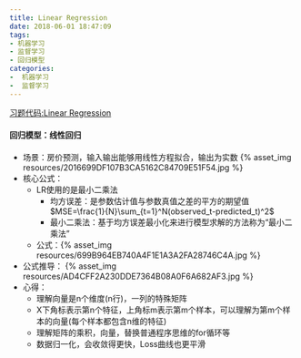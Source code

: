 ```yaml
---
title: Linear Regression
date: 2018-06-01 18:47:09
tags: 
- 机器学习
- 监督学习
- 回归模型
categories: 
-  机器学习
-  监督学习
---
```


[习题代码:Linear Regression](https://github.com/yuancl/ml-algorithm/tree/master/exe1-LinearRegression)

#### 回归模型：线性回归
- 场景：房价预测，输入输出能够用线性方程拟合，输出为实数
  {% asset_img resources/2016699DF107B3CA5162C84709E51F54.jpg %}
- 核心公式：
  - LR使用的是最小二乘法
    - 均方误差：是参数估计值与参数真值之差的平方的期望值$MSE=\frac{1}{N}\sum_{t=1}^N(observed_t-predicted_t)^2$
    - 最小二乘法：基于均方误差最小化来进行模型求解的方法称为“最小二乘法”
  - 公式：{% asset_img resources/699B964EB740A4F1E1A3A2FA28746C4A.jpg %}
- 公式推导：
  {% asset_img resources/AD4CFF2A230DDE7364B08A0F6A682AF3.jpg %}
- 心得：
  - 理解向量是n个维度(n行)，一列的特殊矩阵
  - X下角标表示第n个特征，上角标m表示第m个样本，可以理解为第m个样本的向量(每个样本都包含n维的特征)
  - 理解矩阵的乘积，向量，替换普通程序思维的for循环等
  - 数据归一化，会收敛得更快，Loss曲线也更平滑